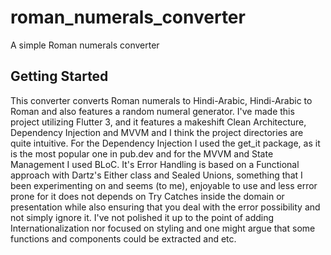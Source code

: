 # roman_numerals_converter

A simple Roman numerals converter

## Getting Started
This converter converts Roman numerals to Hindi-Arabic, Hindi-Arabic to Roman and also features a random numeral generator.
I've made this project utilizing Flutter 3, and it features a makeshift Clean Architecture, Dependency Injection and MVVM and I think the project directories are quite intuitive.
For the Dependency Injection I used the get_it package, as it is the most popular one in pub.dev and for the MVVM and State Management I used BLoC. 
It's Error Handling is based on a Functional approach with Dartz's Either class and Sealed Unions, something that I been experimenting on and seems (to me), enjoyable to use and less error prone for it does not depends on Try Catches inside the domain or presentation while also ensuring that you deal with the error possibility and not simply ignore it. 
I've not polished it up to the point of adding Internationalization nor focused on styling and one might argue that some functions and components could be extracted and etc.

